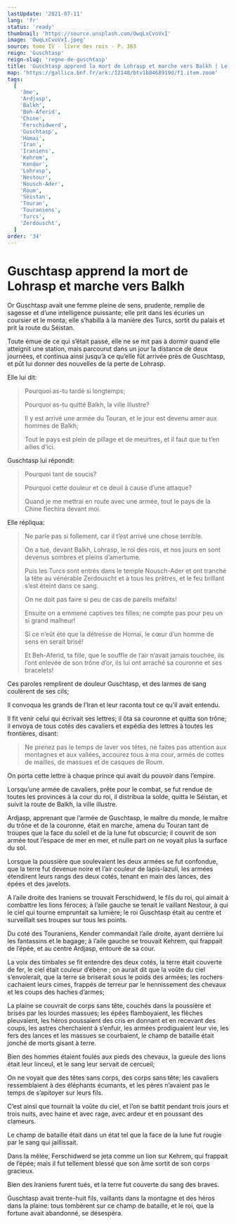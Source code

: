 ```yaml
---
lastUpdate: '2021-07-11'
lang: 'fr'
status: 'ready'
thumbnail: 'https://source.unsplash.com/OwqLxCvoVxI'
image: 'OwqLxCvoVxI.jpeg'
source: tome IV - livre des rois - P. 363
reign: 'Guschtasp'
reign-slug: 'regne-de-guschtasp'
title: 'Guschtasp apprend la mort de Lohrasp et marche vers Balkh | Le Livre des Rois | Shâhnâmeh'
map: 'https://gallica.bnf.fr/ark:/12148/btv1b8468919d/f1.item.zoom'
tags:
  [
    'âme',
    'Ardjasp',
    'Balkh',
    'Beh-Aferid',
    'Chine',
    'Ferschidwerd',
    'Guschtasp',
    'Homaï',
    'Iran',
    'Iraniens',
    'Kehrem',
    'Kender',
    'Lohrasp',
    'Nestour',
    'Nousch-Ader',
    'Roum',
    'Séistan',
    'Touran',
    'Touraniens',
    'Turcs',
    'Zerdouscht',
  ]
order: '34'
---
```


<!-- LTeX: language=fr -->

# Guschtasp apprend la mort de Lohrasp et marche vers Balkh

Or Guschtasp avait une femme pleine de sens, prudente, remplie de sagesse et d’une intelligence puissante; elle prit dans les écuries un coursier et le monta; elle s’habilla à la manière des Turcs, sortit du palais et prit la route du Séistan.

Toute émue de ce qui s’était passé, elle ne se mit pas à dormir quand elle atteignit une station, mais parcourut dans un jour la distance de deux journées, et continua ainsi jusqu’à ce qu’elle fût arrivée près de Guschtasp, et pût lui donner des nouvelles de la perte de Lohrasp.

Elle lui dit:

> Pourquoi as-tu tardé si longtemps;
>
> Pourquoi as-tu quitté Balkh, la ville illustre?
>
> Il y est arrivé une armée du Touran, et le jour est devenu amer aux hommes de Balkh;
>
> Tout le pays est plein de pillage et de meurtres, et il faut que tu t’en ailles d’ici.

Guschtasp lui répondit:

> Pourquoi tant de soucis?
>
> Pourquoi cette douleur et ce deuil à cause d’une attaque?
>
> Quand je me mettrai en route avec une armée, tout le pays de la Chine fléchira devant moi.

Elle répliqua:

> Ne parle pas si follement, car il t’est arrivé une chose terrible.
>
> On a tué, devant Balkh, Lohrasp, le roi des rois, et nos jours en sont devenus sombres et pleins d’amertume.
>
> Puis les Turcs sont entrés dans le temple Nousch-Ader et ont tranché la tête au vénérable Zerdouscht et à tous les prêtres, et le feu brillant s’est éteint dans ce sang.
>
> On ne doit pas faire si peu de cas de pareils méfaits!
>
> Ensuite on a emmené captives tes filles; ne compte pas pour peu un si grand malheur!
>
> Si ce n’eût été que la détresse de Homaï, le cœur d’un homme de sens en serait brisé!
>
> Et Beh-Aferid, ta fille, que le souffle de l’air n’avait jamais touchée, ils l’ont enlevée de son trône d’or, ils lui ont arraché sa couronne et ses bracelets!

Ces paroles remplirent de douleur Guschtasp, et des larmes de sang coulèrent de ses cils;

Il convoqua les grands de l’Iran et leur raconta tout ce qu’il avait entendu.

Il fit venir celui qui écrivait ses lettres; il ôta sa couronne et quitta son trône; il envoya de tous cotés des cavaliers et expédia des lettres à toutes les frontières, disant:

> Ne prenez pas le temps de laver vos têtes, ne faites pas attention aux montagnes et aux vallées, accourez tous à ma cour, armés de cottes de mailles, de massues et de casques de Roum.

On porta cette lettre à chaque prince qui avait du pouvoir dans l’empire.

Lorsqu’une armée de cavaliers, prête pour le combat, se fut rendue de toutes les provinces à la cour du roi, il distribua la solde, quitta le Séistan, et suivit la route de Balkh, la ville illustre.

Ardjasp, apprenant que l’armée de Guschtasp, le maître du monde, le maître du trône et de la couronne, était en marche, amena du Touran tant de troupes que la face du soleil et de la lune fut obscurcie; il couvrit de son armée tout l’espace de mer en mer, et nulle part on ne voyait plus la surface du sol.

Lorsque la poussière que soulevaient les deux armées se fut confondue, que la terre fut devenue noire et l’air couleur de lapis-lazuli, les armées étendirent leurs rangs des deux cotés, tenant en main des lances, des épées et des javelots.

A l’aile droite des Iraniens se trouvait Ferschidwerd, le fils du roi, qui aimait à combattre les lions féroces; à l’aile gauche se tenait le vaillant Nestour, à qui le ciel qui tourne empruntait sa lumière; le roi Guschtasp était au centre et surveillait ses troupes sur tous les points.

Du coté des Touraniens, Kender commandait l’aile droite, ayant derrière lui les fantassins et le bagage; à l’aile gauche se trouvait Kehrem, qui frappait de l’épée, et au centre Ardjasp, entouré de sa cour.

La voix des timbales se fit entendre des deux cotés, la terre était couverte de fer, le ciel était couleur d’ébène ; on aurait dit que la voûte du ciel s’envolerait, que la terre se briserait sous le poids des armées; les rochers cachaient leurs cimes, frappés de terreur par le hennissement des chevaux et les coups des haches d’armes;

La plaine se couvrait de corps sans tête, couchés dans la poussière et brisés par les lourdes massues; les épées flamboyaient, les flèches pleuvaient, les héros poussaient des cris en donnant et en recevant des coups, les astres cherchaient à s’enfuir, les armées prodiguaient leur vie, les fers des lances et les massues se courbaient, le champ de bataille était jonché de morts gisant à terre.

Bien des hommes étaient foulés aux pieds des chevaux, la gueule des lions était leur linceul, et le sang leur servait de cercueil;

On ne voyait que des têtes sans corps, des corps sans tête; les cavaliers ressemblaient à des éléphants écumants, et les pères n’avaient pas le temps de s’apitoyer sur leurs fils.

C’est ainsi que tournait la voûte du ciel, et l’on se battit pendant trois jours et trois nuits, avec haine et avec rage, avec ardeur et en poussant des clameurs.

Le champ de bataille était dans un état tel que la face de la lune fut rougie par le sang qui jaillissait.

Dans la mêlée, Ferschidwerd se jeta comme un lion sur Kehrem, qui frappait de l’épée; mais il fut tellement blessé que son âme sortit de son corps gracieux.

Bien des Iraniens furent tués, et la terre fut couverte du sang des braves.

Guschtasp avait trente-huit fils, vaillants dans la montagne et des héros dans la plaine: tous tombèrent sur ce champ de bataille, et le roi, que la fortune avait abandonné, se désespéra.
